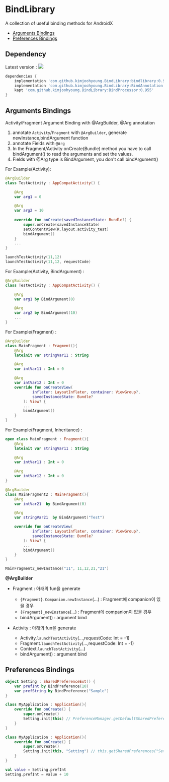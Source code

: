 
# BindLibrary 

A collection of useful binding methods for AndroidX

* [Arguments Bindings](#arguments-bindings)
* [Preferences Bindings](#preferences-bindings)

## Dependency
Latest version : [![](https://jitpack.io/v/kimjoohyoung/BindLibrary.svg)](https://jitpack.io/#kimjoohyoung/BindLibrary)
```groovy
dependencies {
    implementation 'com.github.kimjoohyoung.BindLibrary:bindlibrary:0.955'
    implementation 'com.github.kimjoohyoung.BindLibrary:BindAnnotation:0.955'
    kapt 'com.github.kimjoohyoung.BindLibrary:BindProcessor:0.955'
}
```


## Arguments Bindings
Activity/Fragment Argument Binding with @ArgBuilder, @Arg annotation

1. annotate `Activity`/`Fragment` with `@ArgBuilder`, generate newInstance,bindArgument function
2. annotate Fields with `@Arg`
3. In the Fragment/Activity onCreate(Bundle) method you have to call bindArgument() to read the arguments and set the values.
4. Fields with @Arg type is BindArgument, you don't call bindArgument()


For Example(Activity):
```kotlin
@ArgBuilder
class TestActivity : AppCompatActivity() {

    @Arg
    var arg1 = 0

    @Arg
    var arg2 = 10
    
    override fun onCreate(savedInstanceState: Bundle?) {
        super.onCreate(savedInstanceState)
        setContentView(R.layout.activity_test)
        bindArgument()
    }
    ...
}
```
```kotlin
launchTestActivity(11,12)
launchTestActivity(11,12, requestCode)
```

For Example(Activity, BindArgument) : 
```kotlin
@ArgBuilder
class TestActivity : AppCompatActivity() {

    @Arg
    var arg1 by BindArgument(0)

    @Arg
    var arg2 by BindArgument(10)
    ...
}
```
For Example(Fragment) : 
```kotlin
@ArgBuilder
class MainFragment : Fragment(){
    @Arg
    lateinit var stringVar11 : String

    @Arg
    var intVar11 : Int = 0

    @Arg
    var intVar12 : Int = 0
    override fun onCreateView(
            inflater: LayoutInflater, container: ViewGroup?,
            savedInstanceState: Bundle?
        ): View? {
        ...
        bindArgument()
    }
}
```
For Example(Fragment, Inheritance) : 
```kotlin
open class MainFragment : Fragment(){
    @Arg
    lateinit var stringVar11 : String

    @Arg
    var intVar11 : Int = 0

    @Arg
    var intVar12 : Int = 0
}
```
```kotlin
@ArgBuilder
class MainFragment2 : MainFragment(){
    @Arg
    var intVar21  by BindArgument(0)

    @Arg
    var stringVar21  by BindArgument("Test")

	override fun onCreateView(
            inflater: LayoutInflater, container: ViewGroup?,
            savedInstanceState: Bundle?
        ): View? {
        ...
        bindArgument()
    }
}
```
```kotlin
MainFragment2_newInstance("11", 11,12,21,"21")
```
**@ArgBuilder**

  * Fragment : 아래의 fun을 generate
    - `{Fragment}.Companion.newInstance`(...) :  Fragment에 companion이 있을 경우 
    - `{Fragment}_newInstance`(...) :  Fragment에 companion이 없을 경우 
    - bindArgument() : argument bind
  
  * Activity : 아래의 fun을 generate
    - Activity.`launchTestActivity`(...,requestCode: Int = -1)
    - Fragment.`launchTestActivity`(...,requestCode: Int = -1)
    - Context.`launchTestActivity`(...)
    - bindArgument() : argument bind
   

## Preferences Bindings
```kotlin
object Setting : SharedPreferenceExt() {
    var prefInt by BindPreference(10)
    var prefString by BindPreference("Sample")
}
```

```kotlin
class MyApplication : Application(){
    override fun onCreate() {
        super.onCreate()
        Setting.init(this) // PreferenceManager.getDefaultSharedPreferences(this)
    }
}
```

```kotlin
class MyApplication : Application(){
    override fun onCreate() {
        super.onCreate()
        Setting.init(this, "Setting") // this.getSharedPreferences("Setting", MODE_PRIVATE)
    }
}
```
```kotlin
val value = Setting.prefInt
Setting.prefInt = value + 10
```

